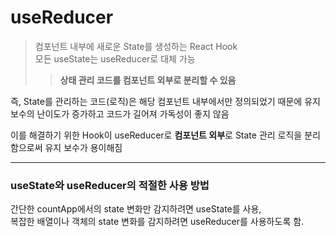 # useReducer

> 컴포넌트 내부에 새로운 State를 생성하는 React Hook<br>
> 모든 useState는 useReducer로 대체 가능
>> **상태 관리 코드를 컴포넌트 외부로 분리할 수 있음**

즉, State를 관리하는 코드(로직)은 해당 컴포넌트 내부에서만 정의되었기 때문에 유지 보수의 난이도가 증가하고 코드가 길어져 가독성이 좋지 않음

이를 해결하기 위한 Hook이 useReducer로 **컴포넌트 외부**로 State 관리 로직을 분리함으로써 유지 보수가 용이해짐

---

### useState와 useReducer의 적절한 사용 방법

간단한 countApp에서의 state 변화만 감지하려면 useState를 사용,<br>
복잡한 배열이나 객체의 state 변화를 감지하려면 useReducer를 사용하도록 함.